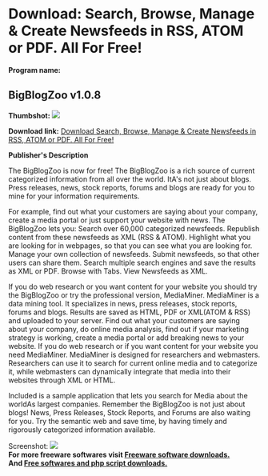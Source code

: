 # Download: Search, Browse, Manage & Create Newsfeeds in RSS, ATOM or PDF. All For Free!

**Program name:**

## BigBlogZoo v1.0.8

  
**Thumbshot:** ![](http://www.freewarefiles.com/screenshot/bigblogzoo_md.gif)   
  
**Download link:** [Download Search, Browse, Manage & Create Newsfeeds in RSS, ATOM or PDF. All For Free!](http://freesoftwares.boysofts.com/BigBlogZoo-V_program_16880.html)  
  


**Publisher's Description**  
  


The BigBlogZoo is now for free! The BigBlogZoo is a rich source of current categorized information from all over the world. ItA's not just about blogs. Press releases, news, stock reports, forums and blogs are ready for you to mine for your information requirements. 

For example, find out what your customers are saying about your company, create a media portal or just support your website with news. The BigBlogZoo lets you: Search over 60,000 categorized newsfeeds. Republish content from these newsfeeds as XML (RSS & ATOM). Highlight what you are looking for in webpages, so that you can see what you are looking for. Manage your own collection of newsfeeds. Submit newsfeeds, so that other users can share them. Search multiple search engines and save the results as XML or PDF. Browse with Tabs. View Newsfeeds as XML. 

If you do web research or you want content for your website you should try the BigBlogZoo or try the professional version, MediaMiner. MediaMiner is a data mining tool. It specializes in news, press releases, stock reports, forums and blogs. Results are saved as HTML, PDF or XML(ATOM & RSS) and uploaded to your server. Find out what your customers are saying about your company, do online media analysis, find out if your marketing strategy is working, create a media portal or add breaking news to your website. If you do web research or if you want content for your website you need MediaMiner. MediaMiner is designed for researchers and webmasters. Researchers can use it to search for current online media and to categorize it, while webmasters can dynamically integrate that media into their websites through XML or HTML. 

Included is a sample application that lets you search for Media about the worldAs largest companies. Remember the BigBlogZoo is not just about blogs! News, Press Releases, Stock Reports, and Forums are also waiting for you. Try the semantic web and save time, by having timely and rigorously categorized information available. 

  
  
Screenshot: ![](http://www.freewarefiles.com/screenshot/bigblogzoo.gif)   
**For more freeware softwares visit [Freeware software downloads.](http://freesoftwares.boysofts.com/)**   
**And [Free softwares and php script downloads.](http://www.boysofts.com/)**
